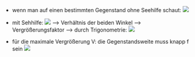 - wenn man auf einen bestimmten Gegenstand ohne Seehilfe schaut:
![](Pasted%20image%2020240112164620.png)

- mit Sehhilfe:
![](Pasted%20image%2020240112164656.png)
--> Verhältnis der beiden Winkel --> Vergrößerungsfaktor
--> durch Trigonometrie:
![](Pasted%20image%2020240112172507.png)

- für die maximale Vergrößerung V: die Gegenstandsweite muss knapp f sein
![](Pasted%20image%2020240112172912.png)
